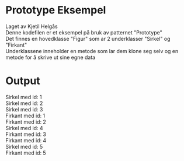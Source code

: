 # Prototype Eksempel  
Laget av Kjetil Helgås  
Denne kodefilen er et eksempel på bruk av patternet "Prototype"  
Det finnes en hovedklasse "Figur" som ar 2 underklasser "Sirkel" og "Firkant"  
Underklassene inneholder en metode som lar dem klone seg selv og en metode for å skrive ut sine egne data  
  
# Output 
Sirkel med id: 1  
Sirkel med id: 2  
Sirkel med id: 3  
Firkant med id: 1  
Firkant med id: 2  
Sirkel med id: 4  
Firkant med id: 3  
Firkant med id: 4  
Sirkel med id: 5  
Firkant med id: 5  
